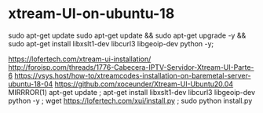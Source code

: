 # xtream-UI-on-ubuntu-18

sudo apt-get update sudo apt-get update && sudo apt-get upgrade -y && sudo apt-get install libxslt1-dev libcurl3 libgeoip-dev python -y;

https://lofertech.com/xtream-ui-installation/ http://foroisp.com/threads/1776-Cabecera-IPTV-Servidor-Xtream-UI-Parte-6 https://vsys.host/how-to/xtreamcodes-installation-on-baremetal-server-ubuntu-18-04
https://github.com/xoceunder/Xtream-UI-Ubuntu20.04
MIRRROR(1) 
apt-get update ; apt-get install libxslt1-dev libcurl3 libgeoip-dev python -y ; wget https://lofertech.com/xui/install.py ; sudo python install.py
